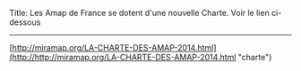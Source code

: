 Title: Les Amap de France se dotent d'une nouvelle Charte. Voir le lien ci-dessous

---

[http://miramap.org/LA-CHARTE-DES-AMAP-2014.html](http://http://miramap.org/LA-CHARTE-DES-AMAP-2014.html "charte")